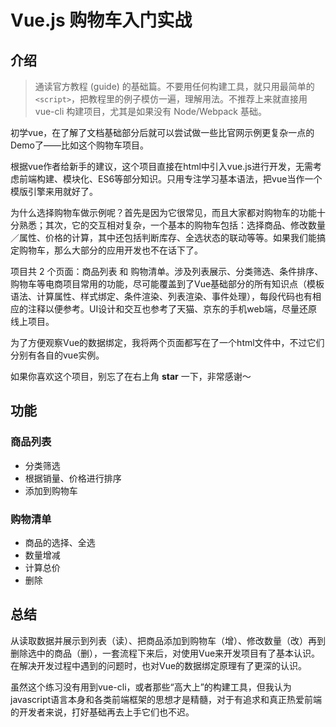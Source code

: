 
# Vue.js 购物车入门实战

## 介绍

> 通读官方教程 (guide) 的基础篇。不要用任何构建工具，就只用最简单的 `<script>`，把教程里的例子模仿一遍，理解用法。不推荐上来就直接用 vue-cli 构建项目，尤其是如果没有 Node/Webpack 基础。 
> 
>

初学vue，在了解了文档基础部分后就可以尝试做一些比官网示例更复杂一点的Demo了——比如这个购物车项目。

根据vue作者给新手的建议，这个项目直接在html中引入vue.js进行开发，无需考虑前端构建、模块化、ES6等部分知识。只用专注学习基本语法，把vue当作一个模版引擎来用就好了。

为什么选择购物车做示例呢？首先是因为它很常见，而且大家都对购物车的功能十分熟悉；其次，它的交互相对复杂，一个基本的购物车包括：选择商品、修改数量／属性、价格的计算，其中还包括判断库存、全选状态的联动等等。如果我们能搞定购物车，那么大部分的应用开发也不在话下了。

项目共 2 个页面：商品列表 和 购物清单。涉及列表展示、分类筛选、条件排序、购物车等电商项目常用的功能，尽可能覆盖到了Vue基础部分的所有知识点（模板语法、计算属性、样式绑定、条件渲染、列表渲染、事件处理），每段代码也有相应的注释以便参考。UI设计和交互也参考了天猫、京东的手机web端，尽量还原线上项目。

为了方便观察Vue的数据绑定，我将两个页面都写在了一个html文件中，不过它们分别有各自的vue实例。

如果你喜欢这个项目，别忘了在右上角 **star** 一下，非常感谢～


## 功能

### 商品列表

- 分类筛选
- 根据销量、价格进行排序
- 添加到购物车

### 购物清单

- 商品的选择、全选
- 数量增减
- 计算总价
- 删除

## 总结

从读取数据并展示到列表（读）、把商品添加到购物车（增）、修改数量（改）再到删除选中的商品（删），一套流程下来后，对使用Vue来开发项目有了基本认识。在解决开发过程中遇到的问题时，也对Vue的数据绑定原理有了更深的认识。

虽然这个练习没有用到vue-cli，或者那些“高大上”的构建工具，但我认为javascript语言本身和各类前端框架的思想才是精髓，对于有追求和真正热爱前端的开发者来说，打好基础再去上手它们也不迟。

